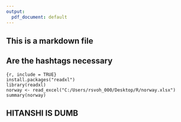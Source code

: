 ```yaml
---
output: 
  pdf_document: default
---
```

## This is a markdown file
## Are the hashtags necessary
 
```
{r, include = TRUE}
install.packages("readxl")
library(readxl)
norway <- read_excel("C:/Users/rsvoh_000/Desktop/R/norway.xlsx")
summary(norway)
```

## HITANSHI IS DUMB